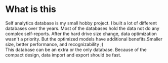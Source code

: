 # What is this

Self analytics database is my small hobby project. I built a lot of different databases over the years. Most of the databases hold the data not do any complex self-reports. 
After the hard drive size change, data optimization wasn't a priority. But the optimized models have additional benefits.Smaller size, better performance, and recognizability ;) \
This database can be an extra or the only database. Because of the compact design, data import and export should be fast.
